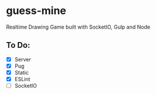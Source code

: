 # guess-mine
Realtime Drawing Game built with SocketIO, Gulp and Node



## To Do:

- [x] Server
- [x] Pug
- [x] Static
- [x] ESLint
- [ ] SocketIO